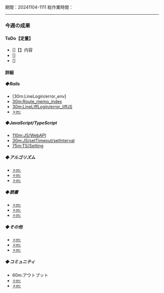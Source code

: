 期間：20241104-1111
総作業時間：


---

### 今週の成果
#### ToDo【定量】
- []【】内容
- []
- []

#### 詳細
##### ◆Rails
  - [30m:LineLogin/error_env]
  - [30m:Route_memo_index]()
  - [30m:LineLiffLogin/error_liffJS]()
  - [⚪︎m:]()

##### ◆JavaScript/TypeScript
  - [110m:JS/WebAPI](https://github.com/yu-ka3028/TIL/blob/main/JS&TS/Udemy_JS/202411051820.md)
  - [30m:JS/setTimeout/setInterval](https://github.com/yu-ka3028/TIL/blob/main/JS&TS/Udemy_JS/202411061315.md)
  - [75m:TS/Setting](https://github.com/yu-ka3028/TIL/blob/main/JS&TS/Udemy_TS/202411061645.md)

##### ◆アルゴリズム
  - [⚪︎m:]()
  - [⚪︎m:]()
  - [⚪︎m:]()

##### ◆読書
  - [⚪︎m:]()
  - [⚪︎m:]()
  - [⚪︎m:]()

##### ◆その他
  - [⚪︎m:]()
  - [⚪︎m:]()
  - [⚪︎m:]()

##### ◆コミュニティ
   - 60m:アウトプット
   - [⚪︎m:]()
   - [⚪︎m:]()


